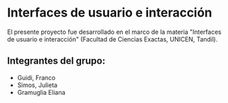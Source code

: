 # Interfaces de usuario e interacción

El presente proyecto fue desarrollado en el marco de la materia "Interfaces de usuario e interacción" (Facultad de Ciencias Exactas, UNICEN, Tandil). 


## Integrantes del grupo:
- Guidi, Franco
- Simos, Julieta
- Gramuglia Eliana

